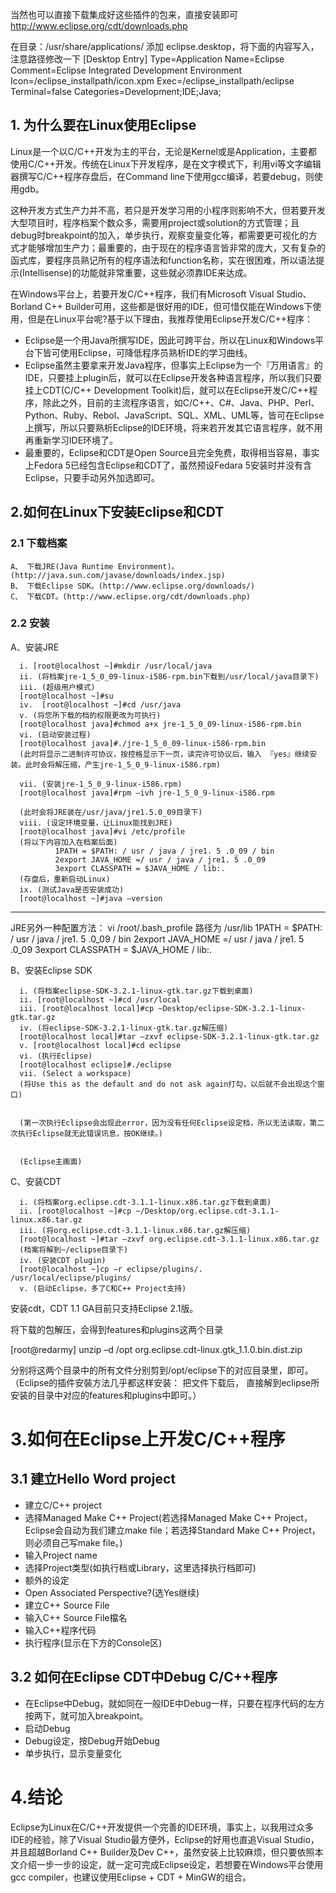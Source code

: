 当然也可以直接下载集成好这些插件的包来，直接安装即可
http://www.eclipse.org/cdt/downloads.php

在目录：/usr/share/applications/ 添加 eclipse.desktop，将下面的内容写入，注意路径修改一下
  [Desktop Entry]
  Type=Application
  Name=Eclipse
  Comment=Eclipse Integrated Development Environment
  Icon=/eclipse_installpath/icon.xpm
  Exec=/eclipse_installpath/eclipse
  Terminal=false
  Categories=Development;IDE;Java;


## 1. 为什么要在Linux使用Eclipse ##
Linux是一个以C/C++开发为主的平台，无论是Kernel或是Application，主要都使用C/C++开发。传统在Linux下开发程序，是在文字模式下，利用vi等文字编辑器撰写C/C++程序存盘后，在Command line下使用gcc编译，若要debug，则使用gdb。

这种开发方式生产力并不高，若只是开发学习用的小程序则影响不大，但若要开发大型项目时，程序档案个数众多，需要用project或solution的方式管理；且debug时breakpoint的加入，单步执行，观察变量变化等，都需要更可视化的方式才能够增加生产力；最重要的，由于现在的程序语言皆非常的庞大，又有复杂的函式库，要程序员熟记所有的程序语法和function名称，实在很困难，所以语法提示(Intellisense)的功能就非常重要，这些就必须靠IDE来达成。

在Windows平台上，若要开发C/C++程序，我们有Microsoft Visual Studio、Borland C++ Builder可用，这些都是很好用的IDE，但可惜仅能在Windows下使用，但是在Linux平台呢?基于以下理由，我推荐使用Eclipse开发C/C++程序：

- Eclipse是一个用Java所撰写IDE，因此可跨平台，所以在Linux和Windows平台下皆可使用Eclipse，可降低程序员熟析IDE的学习曲线。
- Eclipse虽然主要拿来开发Java程序，但事实上Eclipse为一个『万用语言』的IDE，只要挂上plugin后，就可以在Eclipse开发各种语言程序，所以我们只要挂上CDT(C/C++ Development Toolkit)后，就可以在Eclipse开发C/C++程序，除此之外，目前的主流程序语言，如C/C++、C#、Java、PHP、Perl、Python、Ruby、Rebol、JavaScript、SQL、XML、UML等，皆可在Eclipse上撰写，所以只要熟析Eclipse的IDE环境，将来若开发其它语言程序，就不用再重新学习IDE环境了。
- 最重要的，Eclipse和CDT是Open Source且完全免费，取得相当容易，事实上Fedora 5已经包含Eclipse和CDT了，虽然预设Fedara 5安装时并没有含Eclipse，只要手动另外加选即可。

## 2.如何在Linux下安装Eclipse和CDT  ## 
### 2.1 下载档案 ###

    A、 下载JRE(Java Runtime Environment)。(http://java.sun.com/javase/downloads/index.jsp)
    B、 下载Eclipse SDK。(http://www.eclipse.org/downloads/)
    C、 下载CDT。(http://www.eclipse.org/cdt/downloads.php)

### 2.2 安装 ###

   A、安装JRE

      i. [root@localhost ~]#mkdir /usr/local/java
      ii. (将档案jre-1_5_0_09-linux-i586-rpm.bin下载到/usr/local/java目录下)
      iii. (超级用户模式)
      [root@localhost ~]#su            
      iv.  [root@localhost ~]#cd /usr/java
      v. (将您所下载的档的权限更改为可执行)
      [root@localhost java]#chmod a+x jre-1_5_0_09-linux-i586-rpm.bin
      vi. (启动安装过程)
      [root@localhost java]#./jre-1_5_0_09-linux-i586-rpm.bin
      (此时将显示二进制许可协议，按控格显示下一页，读完许可协议后，输入 『yes』继续安装。此时会将解压缩，产生jre-1_5_0_9-linux-i586.rpm)

      vii. (安装jre-1_5_0_9-linux-i586.rpm)
      [root@localhost java]#rpm –ivh jre-1_5_0_9-linux-i586.rpm

      (此时会将JRE装在/usr/java/jre1.5.0_09目录下)
      viii. (设定环境变量，让Linux能找到JRE)
      [root@localhost java]#vi /etc/profile
      (将以下内容加入在档案后面)
              1PATH = $PATH: / usr / java / jre1. 5 .0_09 / bin
              2export JAVA_HOME =/ usr / java / jre1. 5 .0_09
              3export CLASSPATH = $JAVA_HOME / lib:.
      (存盘后，重新启动Linux)
      ix. (测试Java是否安装成功)
      [root@localhost ~]#java –version

-------------------------------
JRE另外一种配置方法：
        vi /root/.bash_profile
        路径为 /usr/lib
              1PATH = $PATH: / usr / java / jre1. 5 .0_09 / bin
              2export JAVA_HOME =/ usr / java / jre1. 5 .0_09
              3export CLASSPATH = $JAVA_HOME / lib:.


   B、安装Eclipse SDK

      i. (将档案eclipse-SDK-3.2.1-linux-gtk.tar.gz下载到桌面)
      ii. [root@localhost ~]#cd /usr/local
      iii. [root@localhost local]#cp ~Desktop/eclipse-SDK-3.2.1-linux-gtk.tar.gz
      iv. (将eclipse-SDK-3.2.1-linux-gtk.tar.gz解压缩)
      [root@localhost local]#tar –zxvf eclipse-SDK-3.2.1-linux-gtk.tar.gz
      v. [root@localhost local]#cd eclipse
      vi. (执行Eclipse)
      [root@localhost eclipse]#./eclipse
      vii. (Select a workspace)
      (将Use this as the default and do not ask again打勾，以后就不会出现这个窗口)


      (第一次执行Eclipse会出现此error，因为没有任何Eclipse设定档，所以无法读取，第二次执行Eclipse就无此错误讯息，按OK继续。)


      (Eclipse主画面)


   C、安装CDT

      i. (将档案org.eclipse.cdt-3.1.1-linux.x86.tar.gz下载到桌面)
      ii. [root@localhost ~]#cp ~/Desktop/org.eclipse.cdt-3.1.1-linux.x86.tar.gz
      iii. (将org.eclipse.cdt-3.1.1-linux.x86.tar.gz解压缩)
      [root@localhost ~]#tar –zxvf org.eclipse.cdt-3.1.1-linux.x86.tar.gz
      (档案将解到~/eclipse目录下)
      iv. (安装CDT plugin)
      [root@localhost ~]cp –r eclipse/plugins/. /usr/local/eclipse/plugins/
      v. (启动Eclipse，多了C和C++ Project支持)

安装cdt，CDT 1.1 GA目前只支持Eclipse 2.1版。

将下载的包解压，会得到features和plugins这两个目录

[root@redarmy] unzip –d /opt org.eclipse.cdt-linux.gtk_1.1.0.bin.dist.zip

分别将这两个目录中的所有文件分别剪到/opt/eclipse下的对应目录里，即可。（Eclipse的插件安裝方法几乎都这样安装： 把文件下载后， 直接解到eclipse所安装的目录中对应的features和plugins中即可。）


   
# 3.如何在Eclipse上开发C/C++程序 #
## 3.1 建立Hello Word project ##
- 建立C/C++ project
- 选择Managed Make C++ Project(若选择Managed Make C++ Project，Eclipse会自动为我们建立make file；若选择Standard Make C++ Project，则必须自己写make file。)
- 输入Project name
- 选择Project类型(如执行档或Library，这里选择执行档即可)
- 额外的设定
- Open Associated Perspective?(选Yes继续)
- 建立C++ Source File
- 输入C++ Source File檔名
- 输入C++程序代码
- 执行程序(显示在下方的Console区)


## 3.2 如何在Eclipse CDT中Debug C/C++程序 ##
- 在Eclipse中Debug，就如同在一般IDE中Debug一样，只要在程序代码的左方按两下，就可加入breakpoint。
- 启动Debug
- Debug设定，按Debug开始Debug
- 单步执行，显示变量变化


# 4.结论 #
Eclipse为Linux在C/C++开发提供一个完善的IDE环境，事实上，以我用过众多IDE的经验，除了Visual Studio最方便外，Eclipse的好用也直追Visual Studio，并且超越Borland C++ Builder及Dev C++，虽然安装上比较麻烦，但只要依照本文介绍一步一步的设定，就一定可完成Eclipse设定，若想要在Windows平台使用gcc compiler，也建议使用Eclipse + CDT + MinGW的组合。